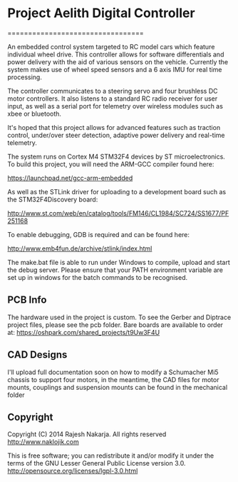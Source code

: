 # Project Aelith Digital Controller
=================================

An embedded control system targeted to RC model cars which feature individual wheel drive. This controller allows for software differentials and power delivery with the aid of various sensors on the vehicle. Currently the system makes use of wheel speed sensors and a 6 axis IMU for real time processing.

The controller communicates to a steering servo and four brushless DC motor controllers. It also listens to a standard RC radio receiver for user input, as well as a serial port for telemetry over wireless modules such as xbee or bluetooth.

It's hoped that this project allows for advanced features such as traction control, under/over steer detection, adaptive power delivery and real-time telemetry.

The system runs on Cortex M4 STM32F4 devices by ST microelectronics. To build this project, you will need the ARM-GCC compiler found here:

https://launchpad.net/gcc-arm-embedded

As well as the STLink driver for uploading to a development board such as the STM32F4Discovery board:

http://www.st.com/web/en/catalog/tools/FM146/CL1984/SC724/SS1677/PF251168

To enable debugging, GDB is required and can be found here:

http://www.emb4fun.de/archive/stlink/index.html

The make.bat file is able to run under Windows to compile, upload and start the debug server. Please ensure that your PATH environment variable are set up in windows for the batch commands to be recognised.


PCB Info
--------

The hardware used in the project is custom. To see the Gerber and Diptrace project files, please see the pcb folder.
Bare boards are available to order at: https://oshpark.com/shared_projects/t9Uw3F4U


CAD Designs
-----------

I'll upload full documentation soon on how to modify a Schumacher Mi5 chassis to support four motors, in the meantime, the CAD files for motor mounts, couplings and suspension mounts can be found in the mechanical folder


Copyright
---------

Copyright (C) 2014 Rajesh Nakarja. All rights reserved
http://www.naklojik.com

This is free software; you can redistribute it and/or modify it under the 
terms of the GNU Lesser General Public License version 3.0.
http://opensource.org/licenses/lgpl-3.0.html
